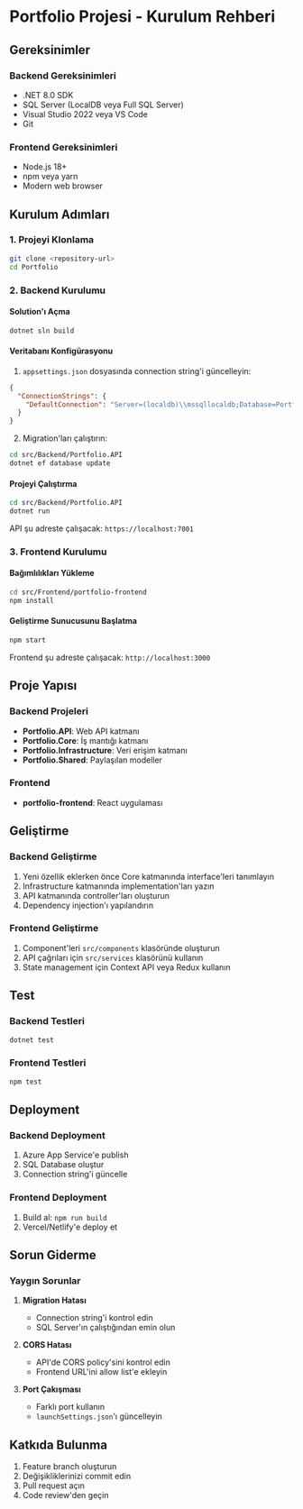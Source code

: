 # Portfolio Projesi - Kurulum Rehberi

## Gereksinimler

### Backend Gereksinimleri
- .NET 8.0 SDK
- SQL Server (LocalDB veya Full SQL Server)
- Visual Studio 2022 veya VS Code
- Git

### Frontend Gereksinimleri
- Node.js 18+
- npm veya yarn
- Modern web browser

## Kurulum Adımları

### 1. Projeyi Klonlama
```bash
git clone <repository-url>
cd Portfolio
```

### 2. Backend Kurulumu

#### Solution'ı Açma
```bash
dotnet sln build
```

#### Veritabanı Konfigürasyonu
1. `appsettings.json` dosyasında connection string'i güncelleyin:
```json
{
  "ConnectionStrings": {
    "DefaultConnection": "Server=(localdb)\\mssqllocaldb;Database=PortfolioDB;Trusted_Connection=true;MultipleActiveResultSets=true"
  }
}
```

2. Migration'ları çalıştırın:
```bash
cd src/Backend/Portfolio.API
dotnet ef database update
```

#### Projeyi Çalıştırma
```bash
cd src/Backend/Portfolio.API
dotnet run
```

API şu adreste çalışacak: `https://localhost:7001`

### 3. Frontend Kurulumu

#### Bağımlılıkları Yükleme
```bash
cd src/Frontend/portfolio-frontend
npm install
```

#### Geliştirme Sunucusunu Başlatma
```bash
npm start
```

Frontend şu adreste çalışacak: `http://localhost:3000`

## Proje Yapısı

### Backend Projeleri
- **Portfolio.API**: Web API katmanı
- **Portfolio.Core**: İş mantığı katmanı
- **Portfolio.Infrastructure**: Veri erişim katmanı
- **Portfolio.Shared**: Paylaşılan modeller

### Frontend
- **portfolio-frontend**: React uygulaması

## Geliştirme

### Backend Geliştirme
1. Yeni özellik eklerken önce Core katmanında interface'leri tanımlayın
2. Infrastructure katmanında implementation'ları yazın
3. API katmanında controller'ları oluşturun
4. Dependency injection'ı yapılandırın

### Frontend Geliştirme
1. Component'leri `src/components` klasöründe oluşturun
2. API çağrıları için `src/services` klasörünü kullanın
3. State management için Context API veya Redux kullanın

## Test

### Backend Testleri
```bash
dotnet test
```

### Frontend Testleri
```bash
npm test
```

## Deployment

### Backend Deployment
1. Azure App Service'e publish
2. SQL Database oluştur
3. Connection string'i güncelle

### Frontend Deployment
1. Build al: `npm run build`
2. Vercel/Netlify'e deploy et

## Sorun Giderme

### Yaygın Sorunlar

1. **Migration Hatası**
   - Connection string'i kontrol edin
   - SQL Server'ın çalıştığından emin olun

2. **CORS Hatası**
   - API'de CORS policy'sini kontrol edin
   - Frontend URL'ini allow list'e ekleyin

3. **Port Çakışması**
   - Farklı port kullanın
   - `launchSettings.json`'ı güncelleyin

## Katkıda Bulunma

1. Feature branch oluşturun
2. Değişikliklerinizi commit edin
3. Pull request açın
4. Code review'den geçin
